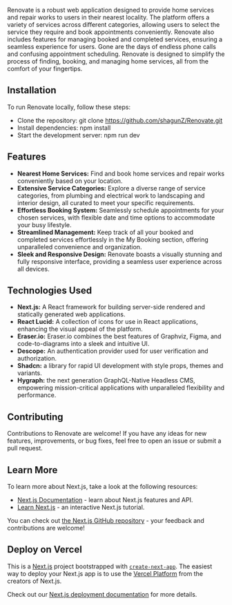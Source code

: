 

Renovate is a robust web application designed to provide home services and repair works to users in their nearest locality. The platform offers a variety of services across different categories, allowing users to select the service they require and book appointments conveniently. Renovate also includes features for managing booked and completed services, ensuring a seamless experience for users. Gone are the days of endless phone calls and confusing appointment scheduling. Renovate is designed to simplify the process of finding, booking, and managing home services, all from the comfort of your fingertips.

## Installation
To run Renovate locally, follow these steps:

- Clone the repository: git clone https://github.com/shagunZ/Renovate.git
- Install dependencies: npm install
- Start the development server: npm run dev
  
## Features
- **Nearest Home Services:** Find and book home services and repair works conveniently based on your location.
- **Extensive Service Categories:** Explore a diverse range of service categories, from plumbing and electrical work to landscaping and interior design, all curated to meet your specific requirements.
- **Effortless Booking System:** Seamlessly schedule appointments for your chosen services, with flexible date and time options to accommodate your busy lifestyle.
- **Streamlined Management:** Keep track of all your booked and completed services effortlessly in the My Booking section, offering unparalleled convenience and organization.
- **Sleek and Responsive Design:** Renovate boasts a visually stunning and fully responsive interface, providing a seamless user experience across all devices.

## Technologies Used
- **Next.js:** A React framework for building server-side rendered and statically generated web applications.
- **React Lucid:** A collection of icons for use in React applications, enhancing the visual appeal of the platform.
- **Eraser.io:**  Eraser.io combines the best features of Graphviz, Figma, and code-to-diagrams into a sleek and intuitive UI.
- **Descope:** An authentication provider used for user verification and authorization.
- **Shadcn:** a library for rapid UI development with style props, themes and variants.
- **Hygraph:** the next generation GraphQL-Native Headless CMS, empowering mission-critical applications with unparalleled flexibility and performance.

## Contributing
Contributions to Renovate are welcome! If you have any ideas for new features, improvements, or bug fixes, feel free to open an issue or submit a pull request.

## Learn More

To learn more about Next.js, take a look at the following resources:

- [Next.js Documentation](https://nextjs.org/docs) - learn about Next.js features and API.
- [Learn Next.js](https://nextjs.org/learn) - an interactive Next.js tutorial.

You can check out [the Next.js GitHub repository](https://github.com/vercel/next.js/) - your feedback and contributions are welcome!

## Deploy on Vercel
This is a [Next.js](https://nextjs.org/) project bootstrapped with [`create-next-app`](https://github.com/vercel/next.js/tree/canary/packages/create-next-app).
The easiest way to deploy your Next.js app is to use the [Vercel Platform](https://vercel.com/new?utm_medium=default-template&filter=next.js&utm_source=create-next-app&utm_campaign=create-next-app-readme) from the creators of Next.js.

Check out our [Next.js deployment documentation](https://nextjs.org/docs/deployment) for more details.
